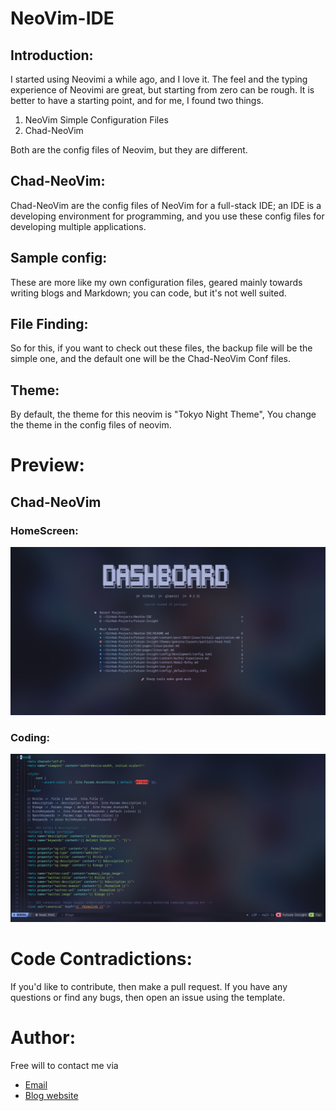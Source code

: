 # NeoVim-IDE
## Introduction:
I started using Neovimi a while ago, and I love it. The feel and the typing experience of Neovimi are great, but starting from zero can be rough. It is better to have a starting point, and for me, I found two things.
  1. NeoVim Simple Configuration Files
  2. Chad-NeoVim

Both are the config files of Neovim, but they are different.

## Chad-NeoVim:
Chad-NeoVim are the config files of NeoVim for a full-stack IDE; an IDE is a developing environment for programming, and you use these config files for developing multiple applications.

## Sample config:
These are more like my own configuration files, geared mainly towards writing blogs and Markdown; you can code, but it's not well suited.


## File Finding:
So for this, if you want to check out these files, the backup file will be the simple one, and the default one will be the Chad-NeoVim Conf files.


## Theme:
By default, the theme for this neovim is "Tokyo Night Theme", You change the theme in the config files of neovim.

# Preview:
## Chad-NeoVim
### HomeScreen:
![image](/images/home-screen.png)

### Coding:
![image](/images/chad-nvim-coding.png)

# Code Contradictions:
If you'd like to contribute, then make a pull request. If you have any questions or find any bugs, then open an issue using the template.

# Author:
Free will to contact me via
- [Email](mailto:futureinsightblog@gmail.com)
- [Blog website](https://future-insight.blog)






